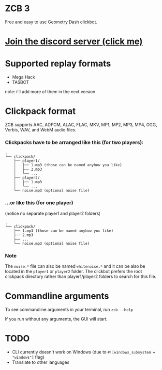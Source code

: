 # ZCB 3

Free and easy to use Geometry Dash clickbot.

# [Join the discord server (click me)](https://discord.gg/b4kBQyXYZT)

# Supported replay formats

* Mega Hack
* TASBOT

note: i'll add more of them in the next version

# Clickpack format

ZCB supports AAC, ADPCM, ALAC, FLAC, MKV, MP1, MP2, MP3, MP4, OGG, Vorbis, WAV, and WebM audio files.

### Clickpacks have to be arranged like this (for two players):

```
.
└── clickpack/
    ├── player1/
    │   ├── 1.mp3 (those can be named anyhow you like)
    │   ├── 2.mp3
    │   └── ...
    ├── player2/
    │   ├── 1.mp3
    │   └── ...
    └── noise.mp3 (optional noise file)
```

### ...or like this (for one player)

(notice no separate player1 and player2 folders)

```
.
└── clickpack/
    ├── 1.mp3 (those can be named anyhow you like)
    ├── 2.mp3
    ├── ...
    └── noise.mp3 (optional noise file)
```

### Note

The `noise.*` file can also be named `whitenoise.*` and it can be also be located in the `player1` or `player2` folder. The clickbot prefers the root clickpack directory rather than player1/player2 folders to search for this file.

# Commandline arguments

To see commandline arguments in your terminal, run `zcb --help`

If you run without any arguments, the GUI will start.

# TODO

* CLI currently doesn't work on Windows (due to `#![windows_subsystem = "windows"]` flag)
* Translate to other languages
